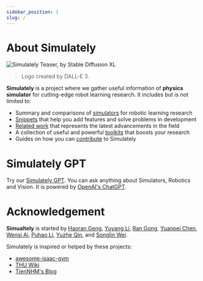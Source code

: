 ```yaml
---
sidebar_position: 1
slug: /
---
```


# About Simulately

![Simulately Teaser, by Stable Diffusion XL](/img/teaser.png)

> Logo created by DALL-E 3.

**Simulately** is a project where we gather useful information of **physics simulator** for cutting-edge robot learning research. It includes but is not limited to:

- Summary and comparisons of [simulators](./category/simulators) for robotic learning research
- [Snippets](./category/snippets) that help you add features and solve problems in development
- [Related work](/related) that represents the latest advancements in the field
- A collection of useful and powerful [toolkits](./category/toolkits) that boosts your research
- Guides on how you can [contribute](./contribute) to Simulately

# Simulately GPT
Try our [Simulately GPT](https://chat.openai.com/g/g-cjN7iYpRZ-simulately). You can ask anything about Simulators, Robotics and Vision. It is powered by [OpenAI's ChatGPT](https://chat.openai.com).

# Acknowledgement

**Simualtely** is started by [Haoran Geng](https://geng-haoran.github.io/), [Yuyang Li](https://yuyangli.com/), [Ran Gong](https://nikepupu.github.io/), [Yuanpei Chen](https://cypypccpy.github.io/), [Wensi Ai](https://wensi-ai.github.io), [Puhao Li](https://xiaoyao-li.github.io/), [Yuzhe Qin](https://yzqin.github.io/), and [Songlin Wei](http://wei.songl.in/).

Simulately is inspired or helped by these projects:

- [awesome-isaac-gym](https://github.com/wangcongrobot/awesome-isaac-gym)
- [THU Wiki](https://thu.wiki/)
- [TienNHM's Blog](https://github.com/TienNHM/tiennhm.github.io)
